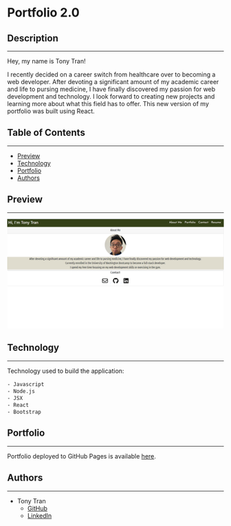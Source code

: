 # Portfolio 2.0

## Description

---

Hey, my name is Tony Tran!

I recently decided on a career switch from healthcare over to becoming a web developer. After devoting a significant amount of my academic career and life to pursing medicine, I have finally discovered my passion for web development and technology. I look forward to creating new projects and learning more about what this field has to offer. This new version of my portfolio was built using React. 

## Table of Contents

---
- [Preview](#preview)
- [Technology](#technology)
- [Portfolio](#portfolio)
- [Authors](#authors)


## Preview 

---

![Portfolio Preview](src/assets/images/portfolio.png)

## Technology

---

Technology used to build the application:

    - Javascript
    - Node.js
    - JSX
    - React 
    - Bootstrap

## Portfolio

---

Portfolio deployed to GitHub Pages is available [here](https://tonytran97.github.io/portfolio-2.0/).


## Authors

---

- Tony Tran
  - [GitHub](https://github.com/tonytran97)
  - [LinkedIn](https://www.linkedin.com/in/tony-tran-2b8aa4242/)
